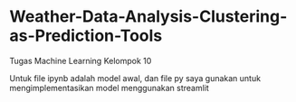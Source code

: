 # Weather-Data-Analysis-Clustering-as-Prediction-Tools
Tugas Machine Learning Kelompok 10

Untuk file ipynb adalah model awal, dan file py saya gunakan untuk mengimplementasikan model menggunakan streamlit
